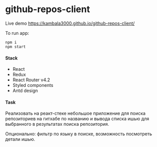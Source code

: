 # github-repos-client

Live demo <a href="https://kambala3000.github.io/github-repos-client/">https://kambala3000.github.io/github-repos-client/</a>

<p>To run app: </p>
<pre>
<code>npm i</code>
<code>npm start</code>
</pre>

#### Stack

* React
* Redux
* React Router v4.2
* Styled components
* Antd design

#### Task

Реализовать на реакт-стеке небольшое приложение для поиска репозиториев на гитхабе по названию и вывода списка ишью для выбранного в результатах поиска репозитория.

Опционально: фильтр по языку в поиске, возможность посмотреть детали ишью.
